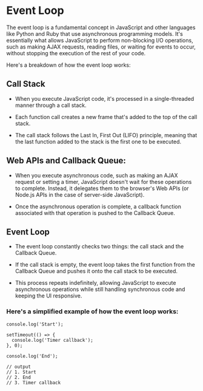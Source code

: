 # Event Loop

The event loop is a fundamental concept in JavaScript and other languages like Python and Ruby that use asynchronous programming models. It's essentially what allows JavaScript to perform non-blocking I/O operations, such as making AJAX requests, reading files, or waiting for events to occur, without stopping the execution of the rest of your code.

Here's a breakdown of how the event loop works:


## Call Stack

- When you execute JavaScript code, it's processed in a single-threaded manner through a call stack.

- Each function call creates a new frame that's added to the top of the call stack.

- The call stack follows the Last In, First Out (LIFO) principle, meaning that the last function added to the stack is the first one to be executed.


## Web APIs and Callback Queue:

- When you execute asynchronous code, such as making an AJAX request or setting a timer, JavaScript doesn't wait for these operations to complete. Instead, it delegates them to the browser's Web APIs (or Node.js APIs in the case of server-side JavaScript).

- Once the asynchronous operation is complete, a callback function associated with that operation is pushed to the Callback Queue.


## Event Loop

- The event loop constantly checks two things: the call stack and the Callback Queue.

- If the call stack is empty, the event loop takes the first function from the Callback Queue and pushes it onto the call stack to be executed.

- This process repeats indefinitely, allowing JavaScript to execute asynchronous operations while still handling synchronous code and keeping the UI responsive.


### Here's a simplified example of how the event loop works:

```
console.log('Start');

setTimeout(() => {
  console.log('Timer callback');
}, 0);

console.log('End');

// output
// 1. Start
// 2. End
// 3. Timer callback
```
